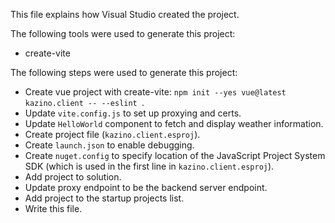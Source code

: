 This file explains how Visual Studio created the project.

The following tools were used to generate this project:
- create-vite

The following steps were used to generate this project:
- Create vue project with create-vite: `npm init --yes vue@latest kazino.client -- --eslint `.
- Update `vite.config.js` to set up proxying and certs.
- Update `HelloWorld` component to fetch and display weather information.
- Create project file (`kazino.client.esproj`).
- Create `launch.json` to enable debugging.
- Create `nuget.config` to specify location of the JavaScript Project System SDK (which is used in the first line in `kazino.client.esproj`).
- Add project to solution.
- Update proxy endpoint to be the backend server endpoint.
- Add project to the startup projects list.
- Write this file.
